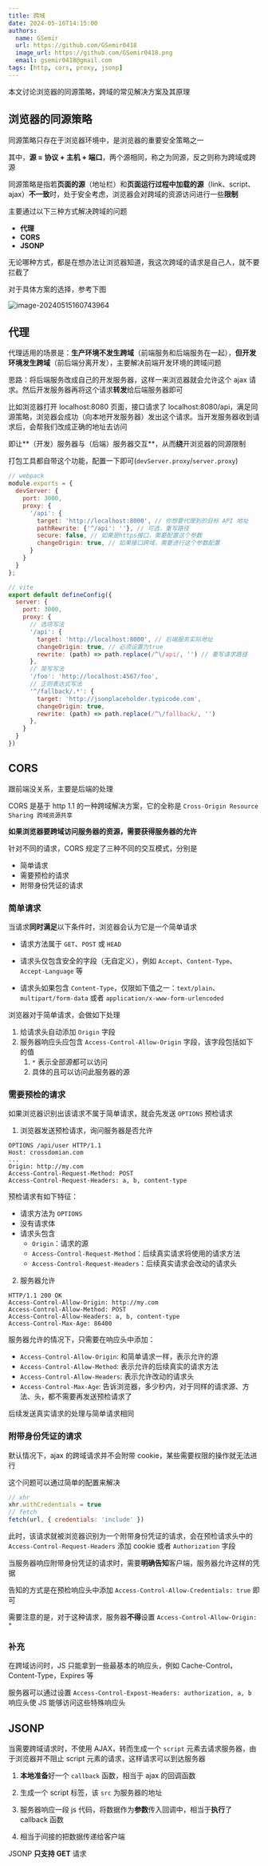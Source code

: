 ```yaml
---
title: 跨域
date: 2024-05-16T14:15:00
authors:
  name: GSemir
  url: https://github.com/GSemir0418
  image_url: https://github.com/GSemir0418.png
  email: gsemir0418@gmail.com
tags: [http, cors, proxy, jsonp]
---
```


本文讨论浏览器的同源策略，跨域的常见解决方案及其原理

## 浏览器的同源策略

同源策略只存在于浏览器环境中，是浏览器的重要安全策略之一

其中，**源 = 协议 + 主机 + 端口**，两个源相同，称之为同源，反之则称为跨域或跨源

同源策略是指若**页面的源**（地址栏）和**页面运行过程中加载的源**（link、script、ajax）**不一致**时，处于安全考虑，浏览器会对跨域的资源访问进行一些**限制**

主要通过以下三种方式解决跨域的问题

- **代理**
- **CORS**
- **JSONP**

无论哪种方式，都是在想办法让浏览器知道，我这次跨域的请求是自己人，就不要拦截了

对于具体方案的选择，参考下图

![image-20240515160743964](./images/16-1.png)

## 代理

代理适用的场景是：**生产环境不发生跨域**（前端服务和后端服务在一起），**但开发环境发生跨域**（前后端分离开发），主要解决前端开发环境的跨域问题

思路：将后端服务改成自己的开发服务器，这样一来浏览器就会允许这个 ajax 请求。然后开发服务器再将这个请求**转发**给后端服务器即可

比如浏览器打开 localhost:8080 页面，接口请求了 localhost:8080/api，满足同源策略，浏览器会成功（向本地开发服务器）发出这个请求。当开发服务器收到请求后，会帮我们改成正确的地址去访问

即让**（开发）服务器与（后端）服务器交互**，从而**绕**开浏览器的同源限制

打包工具都自带这个功能，配置一下即可(`devServer.proxy`/`server.proxy`)

```js
// webpack
module.exports = {
  devServer: {
    port: 3000,
    proxy: {
      '/api': {
        target: 'http://localhost:8000', // 你想要代理到的目标 API 地址
        pathRewrite: {'^/api': ''}, // 可选，重写路径
        secure: false, // 如果是https接口，需要配置这个参数
        changeOrigin: true, // 如果接口跨域，需要进行这个参数配置
      }
    }
  }
};

// vite
export default defineConfig({
  server: {
    port: 3000,
    proxy: {
      // 选项写法
      '/api': {
        target: 'http://localhost:8000', // 后端服务实际地址
        changeOrigin: true, // 必须设置为true
        rewrite: (path) => path.replace(/^\/api/, '') // 重写请求路径
      },
      // 简写写法
      '/foo': 'http://localhost:4567/foo',
      // 正则表达式写法
      '^/fallback/.*': {
        target: 'http://jsonplaceholder.typicode.com',
        changeOrigin: true,
        rewrite: (path) => path.replace(/^\/fallback/, '')
      },
    }
  }
})
```

## CORS

跟前端没关系，主要是后端的处理

CORS 是基于 http 1.1 的一种跨域解决方案，它的全称是 `Cross-Origin Resource Sharing 跨域资源共享`

**如果浏览器要跨域访问服务器的资源，需要获得服务器的允许**

针对不同的请求，CORS 规定了三种不同的交互模式，分别是

- 简单请求
- 需要预检的请求
- 附带身份凭证的请求

### 简单请求

当请求**同时满足**以下条件时，浏览器会认为它是一个简单请求

- 请求方法属于 `GET`、`POST` 或 `HEAD`

- 请求头仅包含安全的字段（无自定义），例如 `Accept`、`Content-Type`、`Accept-Language` 等

- 请求头如果包含 `Content-Type`，仅限如下值之一：`text/plain`、`multipart/form-data` 或者 `application/x-www-form-urlencoded`

浏览器对于简单请求，会做如下处理

1. 给请求头自动添加 `Origin` 字段
2. 服务器响应头应包含 `Access-Control-Allow-Origin` 字段，该字段包括如下的值
   1. `*` 表示全部源都可以访问
   2. 具体的且可以访问此服务器的源

### 需要预检的请求

如果浏览器识别出该请求不属于简单请求，就会先发送 `OPTIONS` 预检请求

1. 浏览器发送预检请求，询问服务器是否允许

```http
OPTIONS /api/user HTTP/1.1
Host: crossdomian.com
...
Origin: http://my.com
Access-Control-Request-Method: POST
Access-Control-Request-Headers: a, b, content-type
```

预检请求有如下特征：

- 请求方法为 `OPTIONS`
- 没有请求体
- 请求头包含
  - `Origin`：请求的源
  - `Access-Control-Request-Method`：后续真实请求将使用的请求方法
  - `Access-Control-Request-Headers`：后续真实请求会改动的请求头

2. 服务器允许

```http
HTTP/1.1 200 OK
Access-Control-Allow-Origin: http://my.com
Access-Control-Allow-Method: POST
Access-Control-Allow-Headers: a, b, content-type
Access-Control-Max-Age: 86400
```

服务器允许的情况下，只需要在响应头中添加：

- `Access-Control-Allow-Origin`: 和简单请求一样，表示允许的源
- `Access-Control-Allow-Method`: 表示允许的后续真实的请求方法
- `Access-Control-Allow-Headers`: 表示允许改动的请求头
- `Access-Control-Max-Age`: 告诉浏览器，多少秒内，对于同样的请求源、方法、头，都不需要再发送预检请求了

后续发送真实请求的处理与简单请求相同

### 附带身份凭证的请求

默认情况下，ajax 的跨域请求并不会附带 cookie，某些需要权限的操作就无法进行

这个问题可以通过简单的配置来解决

```js
// xhr
xhr.withCredentials = true
// fetch
fetch(url, { credentials: 'include' })
```

此时，该请求就被浏览器识别为一个附带身份凭证的请求，会在预检请求头中的 `Access-Control-Request-Headers` 添加 cookie 或者 `Authorization` 字段

当服务器响应附带身份凭证的请求时，需要**明确告知**客户端，服务器允许这样的凭据

告知的方式是在预检响应头中添加 `Access-Control-Allow-Credentials: true` 即可

需要注意的是，对于这种请求，服务器**不得**设置 `Access-Control-Allow-Origin: *`

### 补充

在跨域访问时，JS 只能拿到一些最基本的响应头，例如 Cache-Control，Content-Type，Expires 等

服务器可以通过设置 `Access-Control-Expost-Headers: authorization, a, b` 响应头使 JS 能够访问这些特殊响应头

## JSONP

当需要跨域请求时，不使用 AJAX，转而生成一个 `script` 元素去请求服务器，由于浏览器并不阻止 script 元素的请求，这样请求可以到达服务器

1. **本地准备**好一个 `callback` 函数，相当于 ajax 的回调函数

2. 生成一个 script 标签，该 `src` 为服务器的地址

3. 服务器响应一段 js 代码，将数据作为**参数**传入回调中，相当于**执行**了 callback 函数

4. 相当于间接的把数据传递给客户端

JSONP **只支持 GET** 请求